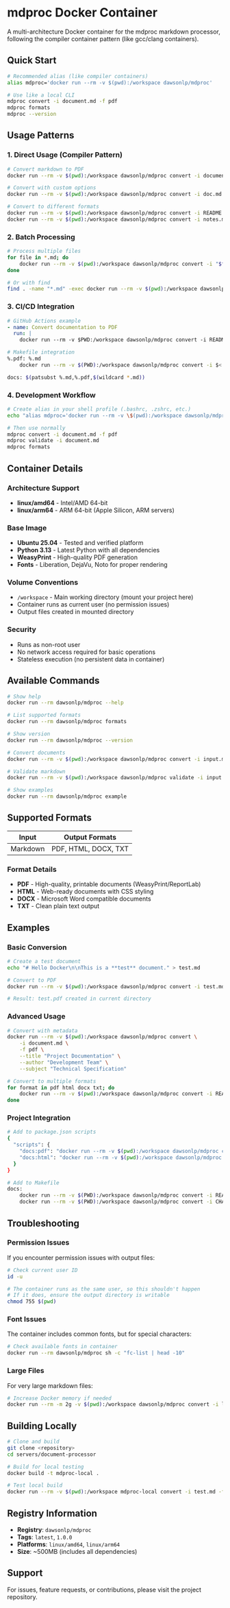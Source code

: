 # mdproc Docker Container

A multi-architecture Docker container for the mdproc markdown processor, following the compiler container pattern (like gcc/clang containers).

## Quick Start

```bash
# Recommended alias (like compiler containers)
alias mdproc='docker run --rm -v $(pwd):/workspace dawsonlp/mdproc'

# Use like a local CLI
mdproc convert -i document.md -f pdf
mdproc formats
mdproc --version
```

## Usage Patterns

### 1. Direct Usage (Compiler Pattern)

```bash
# Convert markdown to PDF
docker run --rm -v $(pwd):/workspace dawsonlp/mdproc convert -i document.md -f pdf

# Convert with custom options
docker run --rm -v $(pwd):/workspace dawsonlp/mdproc convert -i doc.md -f pdf --title "My Document" --author "John Doe"

# Convert to different formats
docker run --rm -v $(pwd):/workspace dawsonlp/mdproc convert -i README.md -f html
docker run --rm -v $(pwd):/workspace dawsonlp/mdproc convert -i notes.md -f docx
```

### 2. Batch Processing

```bash
# Process multiple files
for file in *.md; do
    docker run --rm -v $(pwd):/workspace dawsonlp/mdproc convert -i "$file" -f pdf
done

# Or with find
find . -name "*.md" -exec docker run --rm -v $(pwd):/workspace dawsonlp/mdproc convert -i {} -f pdf \;
```

### 3. CI/CD Integration

```yaml
# GitHub Actions example
- name: Convert documentation to PDF
  run: |
    docker run --rm -v $PWD:/workspace dawsonlp/mdproc convert -i README.md -f pdf -o dist/README.pdf
```

```bash
# Makefile integration
%.pdf: %.md
	docker run --rm -v $(PWD):/workspace dawsonlp/mdproc convert -i $< -f pdf -o $@

docs: $(patsubst %.md,%.pdf,$(wildcard *.md))
```

### 4. Development Workflow

```bash
# Create alias in your shell profile (.bashrc, .zshrc, etc.)
echo "alias mdproc='docker run --rm -v \$(pwd):/workspace dawsonlp/mdproc'" >> ~/.bashrc

# Then use normally
mdproc convert -i document.md -f pdf
mdproc validate -i document.md
mdproc formats
```

## Container Details

### Architecture Support
- **linux/amd64** - Intel/AMD 64-bit
- **linux/arm64** - ARM 64-bit (Apple Silicon, ARM servers)

### Base Image
- **Ubuntu 25.04** - Tested and verified platform
- **Python 3.13** - Latest Python with all dependencies
- **WeasyPrint** - High-quality PDF generation
- **Fonts** - Liberation, DejaVu, Noto for proper rendering

### Volume Conventions
- `/workspace` - Main working directory (mount your project here)
- Container runs as current user (no permission issues)
- Output files created in mounted directory

### Security
- Runs as non-root user
- No network access required for basic operations
- Stateless execution (no persistent data in container)

## Available Commands

```bash
# Show help
docker run --rm dawsonlp/mdproc --help

# List supported formats
docker run --rm dawsonlp/mdproc formats

# Show version
docker run --rm dawsonlp/mdproc --version

# Convert documents
docker run --rm -v $(pwd):/workspace dawsonlp/mdproc convert -i input.md -f FORMAT

# Validate markdown
docker run --rm -v $(pwd):/workspace dawsonlp/mdproc validate -i input.md

# Show examples
docker run --rm dawsonlp/mdproc example
```

## Supported Formats

| Input | Output Formats |
|-------|----------------|
| Markdown | PDF, HTML, DOCX, TXT |

### Format Details
- **PDF** - High-quality, printable documents (WeasyPrint/ReportLab)
- **HTML** - Web-ready documents with CSS styling
- **DOCX** - Microsoft Word compatible documents
- **TXT** - Clean plain text output

## Examples

### Basic Conversion
```bash
# Create a test document
echo "# Hello Docker\n\nThis is a **test** document." > test.md

# Convert to PDF
docker run --rm -v $(pwd):/workspace dawsonlp/mdproc convert -i test.md -f pdf

# Result: test.pdf created in current directory
```

### Advanced Usage
```bash
# Convert with metadata
docker run --rm -v $(pwd):/workspace dawsonlp/mdproc convert \
    -i document.md \
    -f pdf \
    --title "Project Documentation" \
    --author "Development Team" \
    --subject "Technical Specification"

# Convert to multiple formats
for format in pdf html docx txt; do
    docker run --rm -v $(pwd):/workspace dawsonlp/mdproc convert -i README.md -f $format
done
```

### Project Integration
```bash
# Add to package.json scripts
{
  "scripts": {
    "docs:pdf": "docker run --rm -v $(pwd):/workspace dawsonlp/mdproc convert -i README.md -f pdf -o docs/README.pdf",
    "docs:html": "docker run --rm -v $(pwd):/workspace dawsonlp/mdproc convert -i README.md -f html -o docs/README.html"
  }
}

# Add to Makefile
docs:
	docker run --rm -v $(PWD):/workspace dawsonlp/mdproc convert -i README.md -f pdf -o dist/README.pdf
	docker run --rm -v $(PWD):/workspace dawsonlp/mdproc convert -i CHANGELOG.md -f pdf -o dist/CHANGELOG.pdf
```

## Troubleshooting

### Permission Issues
If you encounter permission issues with output files:
```bash
# Check current user ID
id -u

# The container runs as the same user, so this shouldn't happen
# If it does, ensure the output directory is writable
chmod 755 $(pwd)
```

### Font Issues
The container includes common fonts, but for special characters:
```bash
# Check available fonts in container
docker run --rm dawsonlp/mdproc sh -c "fc-list | head -10"
```

### Large Files
For very large markdown files:
```bash
# Increase Docker memory if needed
docker run --rm -m 2g -v $(pwd):/workspace dawsonlp/mdproc convert -i large-file.md -f pdf
```

## Building Locally

```bash
# Clone and build
git clone <repository>
cd servers/document-processor

# Build for local testing
docker build -t mdproc-local .

# Test local build
docker run --rm -v $(pwd):/workspace mdproc-local convert -i test.md -f pdf
```

## Registry Information

- **Registry**: `dawsonlp/mdproc`
- **Tags**: `latest`, `1.0.0`
- **Platforms**: `linux/amd64`, `linux/arm64`
- **Size**: ~500MB (includes all dependencies)

## Support

For issues, feature requests, or contributions, please visit the project repository.
